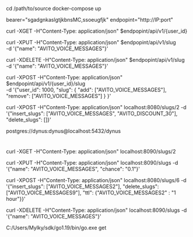 
cd /path/to/source
docker-compose up

bearer="sgadgnkaslgtjkbnsMC,ssoeugfjk"
endpopint="http://IP:port"

curl -XGET -H"Content-Type: application/json" $endpopint/api/v1/{user_id}

curl -XPUT -H"Content-Type: application/json" $endpopint/api/v1/slug \
    -d '{"name": "AVITO_VOICE_MESSAGES"}'

curl -XDELETE -H"Content-Type: application/json" $endpopint/api/v1/slug \
    -d '{"name": "AVITO_VOICE_MESSAGES"}'

curl -XPOST -H"Content-Type: application/json" $endpopint/api/v1/{user_id}/slug \
    -d '{"user_id": 1000,
    "slug": {
        "add": ["AVITO_VOICE_MESSAGES"],
        "remove": ["AVITO_VOICE_MESSAGES"]
        }
    }'

curl -XPOST -H"Content-Type: application/json" localhost:8080/slugs/2 \-d '{"insert_slugs": ["AVITO_VOICE_MESSAGES", "AVITO_DISCOUNT_30"], "delete_slugs": []}'



postgres://dynus:dynus@localhost:5432/dynus

#

curl -XGET -H"Content-Type: application/json" localhost:8090/slugs/2

curl -XPUT -H"Content-Type: application/json" localhost:8090/slugs \-d '{"name": "AVITO_VOICE_MESSAGES", "chance": "0.1"}'

curl -XPOST -H"Content-Type: application/json" localhost:8080/slugs/6 \-d '{"insert_slugs": ["AVITO_VOICE_MESSAGES2"], "delete_slugs": ["AVITO_VOICE_MESSAGES9"], "ttl": {"AVITO_VOICE_MESSAGES2" : "1 hour"}}'

curl -XDELETE -H"Content-Type: application/json" localhost:8090/slugs \-d '{"name": "AVITO_VOICE_MESSAGES"}'

C:/Users/Mylky/sdk/go1.19/bin/go.exe get
